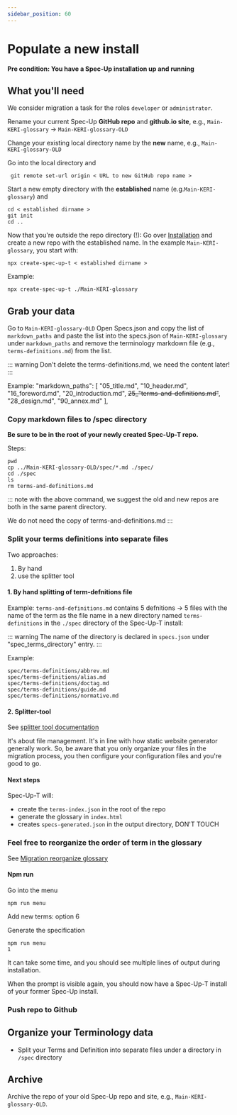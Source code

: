 ```yaml
---
sidebar_position: 60
---
```


# Populate a new install

**Pre condition: You have a Spec-Up installation up and running**

## What you'll need

We consider migration a task for the roles `developer` or `administrator`.

Rename your current Spec-Up **GitHub repo** and **github.io site**, e.g., `Main-KERI-glossary` -> `Main-KERI-glossary-OLD`

Change your existing local directory name by the **new** name, e.g., `Main-KERI-glossary-OLD`

Go into the local directory and

```
 git remote set-url origin < URL to new GitHub repo name >
 ```

Start a new empty directory with the **established** name (e.g.`Main-KERI-glossary`) and

```
cd < established dirname >
git init
cd ..
```

Now that you're outside the repo directory (!): Go over [Installation](./installation) and create a new repo with the established name. In the example `Main-KERI-glossary`, you start with: 

```
npx create-spec-up-t < established dirname >
```

Example:
```
npx create-spec-up-t ./Main-KERI-glossary
```

## Grab your data

Go to `Main-KERI-glossary-OLD`
Open Specs.json and  copy the list of `markdown_paths` and paste the list into the specs.json of `Main-KERI-glossary` under `markdown_paths` and remove the terminology markdown file (e.g., `terms-definitions.md`) from the list. 

::: warning 
Don't delete the terms-definitions.md, we need the content later!
:::

Example:
           "markdown_paths": [
                "05_title.md",
                "10_header.md",
                "16_foreword.md",
                "20_introduction.md",
                ~~25_"terms-and-definitions.md"~~,
                "28_design.md",
                "90_annex.md"
            ],

### Copy markdown files to /spec directory


**Be sure to be in the root of your newly created Spec-Up-T repo.**

Steps:
```
pwd
cp ../Main-KERI-glossary-OLD/spec/*.md ./spec/
cd ./spec
ls
rm terms-and-definitions.md 
```

::: note
with the above command, we suggest the old and new repos are both in the same parent directory.

We do not need the copy of terms-and-definitions.md 
:::


### Split your terms definitions into separate files

Two approaches: 

1. By hand
2. use the splitter tool

#### 1. By hand splitting of term-defnitions file
Example: `terms-and-definitions.md` contains 5 defnitions -> 5 files with the name of the term as the file name in a new directory named `terms-definitions` in the `./spec` directory of the Spec-Up-T install:

::: warning 
The name of the directory is declared in `specs.json` under "spec_terms_directory" entry. 
:::

Example:
```
spec/terms-definitions/abbrev.md 
spec/terms-definitions/alias.md 
spec/terms-definitions/doctag.md 
spec/terms-definitions/guide.md 
spec/terms-definitions/normative.md
```
#### 2. Splitter-tool

See [splitter tool documentation](../various-roles/admins-guide/tools#splitter-tool)

It's about file management. It's in line with how static website generator generally work. So, be aware that you only organize your files in the migration process, you then configure your configuration files and you're good to go. 

#### Next steps
Spec-Up-T will:

- create the `terms-index.json` in the root of the repo
- generate the glossary in `index.html`
- creates `specs-generated.json` in the output directory, DON'T TOUCH


### Feel free to reorganize the order of term in the glossary
See [Migration reorganize glossary](./migration#feel-free-to-reorganize-the-order-of-term-in-the-glossary)
  

#### Npm run

Go into the menu

```
npm run menu
```

Add new terms: option 6

Generate the specification

```
npm run menu
1
```

It can take some time, and you should see multiple lines of output during installation.

When the prompt is visible again, you should now have a Spec-Up-T install of your former Spec-Up install.

### Push repo to Github

## Organize your Terminology data
- Split your Terms and Definition into separate files under a directory in `/spec` directory

## Archive

Archive the repo of your old Spec-Up repo and site, e.g.,  `Main-KERI-glossary-OLD`.
